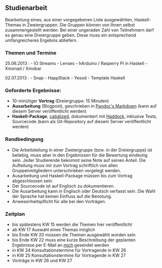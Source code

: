 ## Studienarbeit

Bearbeitung eines, aus einer vorgegebenen Liste ausgewählten, Haskell-Themas in Zweiergruppen. Die Gruppen können von Ihnen selbst zusammengestellt werden. Bei einer ungeraden Zahl von Teilnehmern darf es genau eine Dreiergruppe geben. Diese muss ein entsprechend umfangreicheres Ergebnis abliefern.

### Themen und Termine

25.06.2013
:
    -   IO Streams
    -   Lenses
    -   hArduino / Rasperry Pi in Haskell
    -   Xmonad / Xmobar

02.07.2013
:
    -   Snap
    -   HappStack
    -   Yesod
    -   Template Haskell

### Geforderte Ergebnisse:

-   10-minütiger **Vortrag** (Dreiergruppe: 15 Minuten)
-   **Ausarbeitung** (Blogpost), geschrieben in [Pandoc's Markdown](http://johnmacfarlane.net/pandoc/README.html#pandocs-markdown) (kann auf diesem Server veröffentlicht werden)
-   **Haskell-Package**, [cabalized](http://www.haskell.org/cabal/), dokumentiert mit [Haddock](http://www.haskell.org/haddock/), inklusive Tests, Sourcecode (kann als Git-Repository auf diesem Server veröffentlicht werden)

### Randbedingung

-   Die Arbeitsteilung in einer Zweiergruppe (bzw. in der Dreiergruppe) ist beliebig, muss aber in den Ergebnissen für die Bewertung eindeutig sein. Jeder Studierende bekommt seine Note auf seinen Anteil. Die Aufteilung muss mir zum Vortrag schriftlich von allen Gruppenmitgliedern unterschrieben vorgelegt werden.
-   Ausarbeitung und Haskell-Package müssen bis zum Vortrag abgeschlossen sein.
-   Der Sourcecode ist auf Englisch zu dokumentieren.
-   Die Ausarbeitung kann in Englisch oder Deutsch verfasst sein. Die Wahl der Sprache hat keinen Einfluss auf die Benotung.
-   Anwesenheitspflicht für alle bei den Vorträgen.

### Zeitplan

-   bis spätestens KW 15 werden die Themen hier veröffentlicht
-   ab KW 17 Auswahl eines Themas möglich
-   bis Ende KW 20 müssen die Themen ausgewählt worden sein
-   bis Ende KW 22 muss eine kurze Beschreibung der geplanten Ergebnisse per E-Mail an [mich](mailto:ob@cs.hm.edu) gesendet werden
-   in KW 24 Konsultationstermine für Vortragende in KW 26
-   in KW 25 Konsultationstermine für Vortragende in KW 27
-   Vorträge in KW 26 und KW 27

